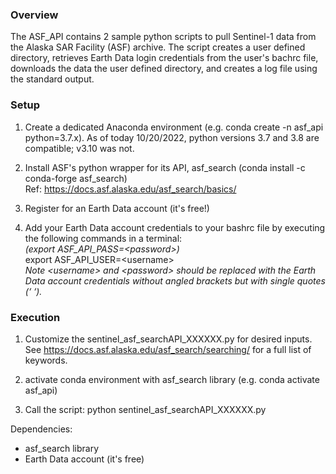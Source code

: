 ### Overview
The ASF_API contains 2 sample python scripts to pull Sentinel-1 data from the Alaska SAR Facility (ASF)
archive. The script creates a user defined directory, retrieves Earth Data login credentials from the user's 
bachrc file, downloads the data the user defined directory, and creates a log file using the standard output. 

### Setup 
1) Create a dedicated Anaconda environment (e.g. conda create -n asf_api python=3.7.x). As of today 10/20/2022, 
   python versions 3.7 and 3.8 are compatible; v3.10 was not. 
   
2) Install ASF's python wrapper for its API, asf_search (conda install -c conda-forge asf_search)  
Ref: https://docs.asf.alaska.edu/asf_search/basics/ 

3) Register for an Earth Data account (it's free!)

4) Add your Earth Data account credentials to your bashrc file by executing the following commands in a terminal:      
        _(export ASF_API_PASS=&lt;password>)_   
         export ASF_API_USER=&lt;username>  
   _Note &lt;username> and &lt;password> should be replaced with the Earth Data account credentials
   without angled brackets but with single quotes (‘ ‘)._

### Execution
1) Customize the sentinel_asf_searchAPI_XXXXXX.py for desired inputs. See https://docs.asf.alaska.edu/asf_search/searching/
   for a full list of keywords. 
   
2) activate conda environment with asf_search library (e.g. conda activate asf_api)

3) Call the script: python sentinel_asf_searchAPI_XXXXXX.py

Dependencies:
- asf_search library
- Earth Data account (it's free)



